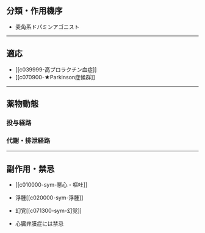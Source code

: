 ## 分類・作用機序
- 麦角系ドパミンアゴニスト
---
## 適応
- [[c039999-高プロラクチン血症]]
- [[c070900-★Parkinson症候群]]
---
## 薬物動態
### 投与経路
### 代謝・排泄経路
---
## 副作用・禁忌
- [[c010000-sym-悪心・嘔吐]]
- 浮腫[[c020000-sym-浮腫]]
- 幻覚[[c071300-sym-幻覚]]

- 心臓弁膜症には禁忌

